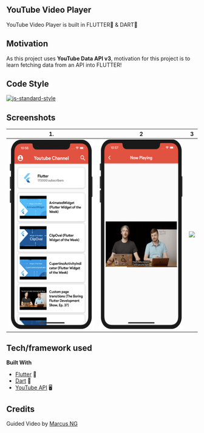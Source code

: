## YouTube Video Player

YouTube Video Player is built in FLUTTER🚀 & DART🎯

## Motivation

As this project uses **YouTube Data API v3**, motivation for this project is to learn fetching data from an API into FLUTTER!

## Code Style 

[![js-standard-style](https://img.shields.io/badge/code%20style-standard-brightgreen.svg?style=flat)](https://github.com/feross/standard)

## Screenshots 

|                   1.                    |                    2                    |              3                  |
| :--------------------------------------:| :-------------------------------------: | :-----------------------------: |
|<img src="/HomePage.png" height="500em"/>| <img src="/Player.png" height="500em"/>|<img src="/Record.gif" height="500em"/>                    |  

## Tech/framework used

<b>Built With</b>
- [Flutter](https://flutter.dev) 📱
- [Dart](https://dart.dev) 🎯
- [YouTube API](https://developers.google.com/youtube/v3/getting-started) 🖥

## Credits

Guided Video by [Marcus NG](https://github.com/MarcusNg)
